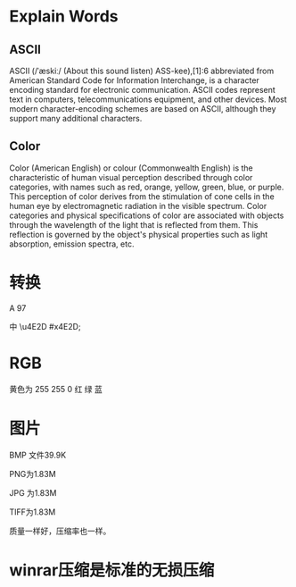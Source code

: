 # Explain Words

## ASCII

ASCII (/ˈæskiː/ (About this sound listen) ASS-kee),[1]:6 abbreviated from American Standard Code for Information Interchange, is a character encoding standard for electronic communication. ASCII codes represent text in computers, telecommunications equipment, and other devices. Most modern character-encoding schemes are based on ASCII, although they support many additional characters.


## Color

Color (American English) or colour (Commonwealth English) is the characteristic of human visual perception described through color categories, with names such as red, orange, yellow, green, blue, or purple. This perception of color derives from the stimulation of cone cells in the human eye by electromagnetic radiation in the visible spectrum. Color categories and physical specifications of color are associated with objects through the wavelength of the light that is reflected from them. This reflection is governed by the object's physical properties such as light absorption, emission spectra, etc.

# 转换

A 97

中 \u4E2D   #x4E2D;

# RGB

黄色为 255 255 0
       红  绿  蓝

# 图片

BMP 文件39.9K

PNG为1.83M

JPG 为1.83M

TIFF为1.83M

质量一样好，压缩率也一样。

# winrar压缩是标准的无损压缩


